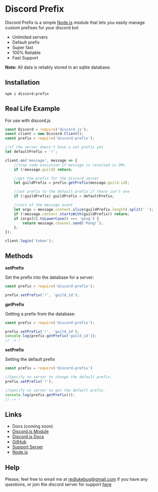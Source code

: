 # Discord Prefix

Discord Prefix is a simple [Node.js](https://nodejs.org/) module that lets you easily manage custom prefixes for your discord bot
- Unlimited servers
- Default prefix
- Super fast
- 100% Reliable
- Fast Support

**Note:** All data is reliably stored in an sqlite database.

## Installation
```
npm i discord-prefix
```

## Real Life Example
For use with discord.js
```js
const Discord = require('discord.js');
const client = new Discord.Client();
const prefix = require('discord-prefix');

//if the server doesn't have a set prefix yet
let defaultPrefix = '!';

client.on('message', message => {
    //stop code execution if message is received in DMs
    if (!message.guild) return;

    //get the prefix for the discord server
    let guildPrefix = prefix.getPrefix(message.guild.id);

    //set prefix to the default prefix if there isn't one
    if (!guildPrefix) guildPrefix = defaultPrefix;

    //rest of the message event
    let args = message.content.slice(guildPrefix.length).split(' ');
    if (!message.content.startsWith(guildPrefix)) return;
    if (args[0].toLowerCase() === 'ping') {
        return message.channel.send('Pong!');
    };
});

client.login('token');
```

## Methods
**setPrefix**

Set the prefix into the database for a server:
```js
const prefix = require('discord-prefix');

prefix.setPrefix('!', 'guild_id');
```
**getPrefix**

Getting a prefix from the database:
```js
const prefix = require('discord-prefix');

prefix.setPrefix('!', 'guild_id');
console.log(prefix.getPrefix('guild_id'));
// -> !
```
**setPrefix**

Setting the default prefix
```js
const prefix = require('discord-prefix')

//Specify no server to change the default prefix.
prefix.setPrefix('!');

//Specify no server to get the default prefix.
console.log(prefix.getPrefix());
// -> !
```

## Links
- Docs (coming soon)
- [Discord.js Module](https://www.npmjs.com/package/discord.js)
- [Discord.js Docs](https://discord.js.org)
- [GitHub](https://github.com/RedLukeBug/discord-prefix)
- [Support Server](https://discord.gg/cQ2f4FPWRq)
- [Node.js](https://nodejs.org/)

## Help
Please, feel free to email me at redlukebug@gmail.com if you have any questions, or join the discord server for support [here](https://discord.gg/cQ2f4FPWRq)

